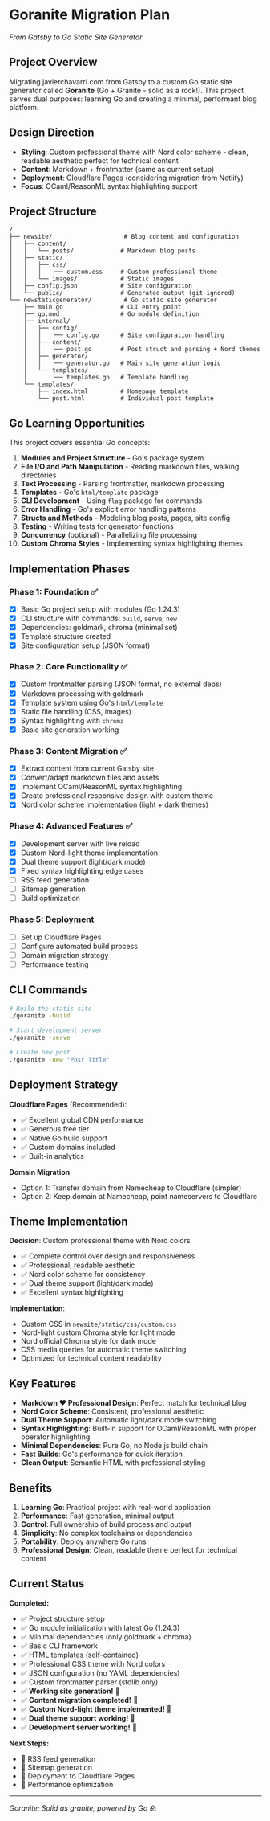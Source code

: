 # Goranite Migration Plan
*From Gatsby to Go Static Site Generator*

## Project Overview

Migrating javierchavarri.com from Gatsby to a custom Go static site generator
called **Goranite** (Go + Granite - solid as a rock!). This project serves dual
purposes: learning Go and creating a minimal, performant blog platform.

## Design Direction

- **Styling**: Custom professional theme with Nord color scheme - clean,
  readable aesthetic perfect for technical content
- **Content**: Markdown + frontmatter (same as current setup)
- **Deployment**: Cloudflare Pages (considering migration from Netlify)
- **Focus**: OCaml/ReasonML syntax highlighting support

## Project Structure

```
/
├── newsite/                    # Blog content and configuration
│   ├── content/
│   │   └── posts/             # Markdown blog posts
│   ├── static/
│   │   ├── css/
│   │   │   └── custom.css     # Custom professional theme
│   │   └── images/            # Static images
│   ├── config.json            # Site configuration
│   └── public/                # Generated output (git-ignored)
└── newstaticgenerator/         # Go static site generator
    ├── main.go                # CLI entry point
    ├── go.mod                 # Go module definition
    ├── internal/
    │   ├── config/
    │   │   └── config.go      # Site configuration handling
    │   ├── content/
    │   │   └── post.go        # Post struct and parsing + Nord themes
    │   ├── generator/
    │   │   └── generator.go   # Main site generation logic
    │   └── templates/
    │       └── templates.go   # Template handling
    └── templates/
        ├── index.html         # Homepage template
        └── post.html          # Individual post template
```

## Go Learning Opportunities

This project covers essential Go concepts:

1. **Modules and Project Structure** - Go's package system
2. **File I/O and Path Manipulation** - Reading markdown files, walking
   directories  
3. **Text Processing** - Parsing frontmatter, markdown processing
4. **Templates** - Go's `html/template` package
5. **CLI Development** - Using `flag` package for commands
6. **Error Handling** - Go's explicit error handling patterns
7. **Structs and Methods** - Modeling blog posts, pages, site config
8. **Testing** - Writing tests for generator functions
9. **Concurrency** (optional) - Parallelizing file processing
10. **Custom Chroma Styles** - Implementing syntax highlighting themes

## Implementation Phases

### Phase 1: Foundation ✅
- [x] Basic Go project setup with modules (Go 1.24.3)
- [x] CLI structure with commands: `build`, `serve`, `new`
- [x] Dependencies: goldmark, chroma (minimal set)
- [x] Template structure created
- [x] Site configuration setup (JSON format)

### Phase 2: Core Functionality ✅
- [x] Custom frontmatter parsing (JSON format, no external deps)
- [x] Markdown processing with goldmark
- [x] Template system using Go's `html/template`
- [x] Static file handling (CSS, images)
- [x] Syntax highlighting with `chroma`
- [x] Basic site generation working

### Phase 3: Content Migration ✅
- [x] Extract content from current Gatsby site
- [x] Convert/adapt markdown files and assets
- [x] Implement OCaml/ReasonML syntax highlighting
- [x] Create professional responsive design with custom theme
- [x] Nord color scheme implementation (light + dark themes)

### Phase 4: Advanced Features ✅
- [x] Development server with live reload
- [x] Custom Nord-light theme implementation
- [x] Dual theme support (light/dark mode)
- [x] Fixed syntax highlighting edge cases
- [ ] RSS feed generation
- [ ] Sitemap generation
- [ ] Build optimization

### Phase 5: Deployment
- [ ] Set up Cloudflare Pages
- [ ] Configure automated build process
- [ ] Domain migration strategy
- [ ] Performance testing

## CLI Commands

```bash
# Build the static site
./goranite -build

# Start development server
./goranite -serve

# Create new post
./goranite -new "Post Title"
```

## Deployment Strategy

**Cloudflare Pages** (Recommended):
- ✅ Excellent global CDN performance
- ✅ Generous free tier
- ✅ Native Go build support
- ✅ Custom domains included
- ✅ Built-in analytics

**Domain Migration**:
- Option 1: Transfer domain from Namecheap to Cloudflare (simpler)
- Option 2: Keep domain at Namecheap, point nameservers to Cloudflare

## Theme Implementation

**Decision**: Custom professional theme with Nord colors
- ✅ Complete control over design and responsiveness
- ✅ Professional, readable aesthetic
- ✅ Nord color scheme for consistency
- ✅ Dual theme support (light/dark mode)
- ✅ Excellent syntax highlighting

**Implementation**:
- Custom CSS in `newsite/static/css/custom.css`
- Nord-light custom Chroma style for light mode
- Nord official Chroma style for dark mode
- CSS media queries for automatic theme switching
- Optimized for technical content readability

## Key Features

- **Markdown ❤️ Professional Design**: Perfect match for technical blog
- **Nord Color Scheme**: Consistent, professional aesthetic
- **Dual Theme Support**: Automatic light/dark mode switching
- **Syntax Highlighting**: Built-in support for OCaml/ReasonML with proper operator highlighting
- **Minimal Dependencies**: Pure Go, no Node.js build chain
- **Fast Builds**: Go's performance for quick iteration
- **Clean Output**: Semantic HTML with professional styling

## Benefits

1. **Learning Go**: Practical project with real-world application
2. **Performance**: Fast generation, minimal output
3. **Control**: Full ownership of build process and output
4. **Simplicity**: No complex toolchains or dependencies
5. **Portability**: Deploy anywhere Go runs
6. **Professional Design**: Clean, readable theme perfect for technical content

## Current Status

**Completed:**
- ✅ Project structure setup
- ✅ Go module initialization with latest Go (1.24.3)
- ✅ Minimal dependencies (only goldmark + chroma)
- ✅ Basic CLI framework
- ✅ HTML templates (self-contained)
- ✅ Professional CSS theme with Nord colors
- ✅ JSON configuration (no YAML dependencies)
- ✅ Custom frontmatter parser (stdlib only)
- ✅ **Working site generation!** 🎉
- ✅ **Content migration completed!** 🎉
- ✅ **Custom Nord-light theme implemented!** 🎉
- ✅ **Dual theme support working!** 🎉
- ✅ **Development server working!** 🎉

**Next Steps:**
- 🚧 RSS feed generation
- 🚧 Sitemap generation
- 🚧 Deployment to Cloudflare Pages
- 🚧 Performance optimization

---

*Goranite: Solid as granite, powered by Go* 🪨
